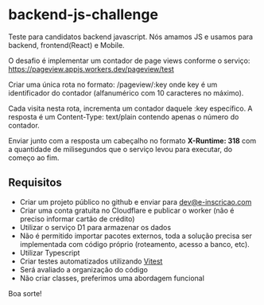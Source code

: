# backend-js-challenge

Teste para candidatos backend javascript. Nós amamos JS e usamos para backend, frontend(React) e Mobile.

O desafio é implementar um contador de page views conforme o serviço: https://pageview.appjs.workers.dev/pageview/test

Criar uma única rota no formato: /pageview/:key onde key é um identificador do contador (alfanumérico com 10 caracteres no máximo).

Cada visita nesta rota, incrementa um contador daquele :key específico. A resposta é um Content-Type: text/plain contendo apenas o número do contador.

Enviar junto com a resposta um cabeçalho no formato **X-Runtime: 318** com a quantidade de milisegundos que o serviço levou para executar, do começo ao fim.

## Requisitos

- Criar um projeto público no github e enviar para dev@e-inscricao.com
- Criar uma conta gratuita no Cloudflare e publicar o worker (não é preciso informar cartão de crédito)
- Utilizar o serviço D1 para armazenar os dados
- Não é permitido importar pacotes externos, toda a solução precisa ser implementada com código próprio (roteamento, acesso a banco, etc).
- Utilizar Typescript
- Criar testes automatizados utilizando [Vitest](https://vitest.dev/)
- Será avaliado a organização do código
- Não criar classes, preferimos uma abordagem funcional

Boa sorte!
